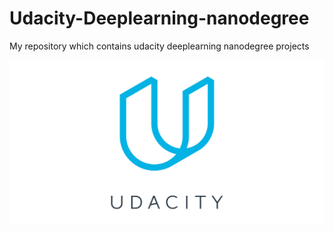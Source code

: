 # Udacity-Deeplearning-nanodegree
My repository which contains udacity deeplearning nanodegree projects 

<img src="./udacity.png">
